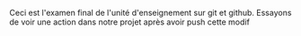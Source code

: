 Ceci est l'examen final de l'unité d'enseignement sur git et github.
Essayons de voir une action dans notre projet après avoir push cette modif
